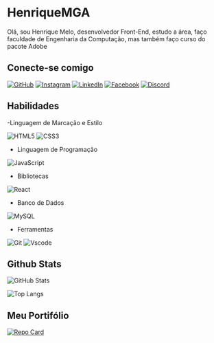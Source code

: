 # HenriqueMGA

Olá, sou Henrique Melo, desenvolvedor Front-End, estudo a área, faço faculdade de Engenharia da Computação, mas também faço curso do pacote Adobe

## Conecte-se comigo

[![GitHub](https://img.shields.io/badge/GitHub-A020F0?style=for-the-badge&logo=github&logoColor=white)](https://github.com/HenriqueMGA)
[![Instagram](https://img.shields.io/badge/-Instagram-00C800?style=for-the-badge&logo=instagram&logoColor=white)](https://www.instagram.com/ohenrique.melo/)
[![LinkedIn](https://img.shields.io/badge/LinkedIn-A020F0?style=for-the-badge&logo=linkedin&logoColor=white)](https://www.linkedin.com/in/henrique-melo-gaertner-amaral-programador/)
[![Facebook](https://img.shields.io/badge/Facebook-00C800?style=for-the-badge&logo=facebook&logoColor=white)](https://www.facebook.com/henrique.mga.7/)
[![Discord](https://img.shields.io/badge/Discord-A020F0?style=for-the-badge&logo=discord&logoColor=white)](https://discord.com/channels/@henriquemelo123/)

## Habilidades

-Linguagem de Marcação e Estilo

![HTML5](https://img.shields.io/badge/HTML5-00C800?style=for-the-badge&logo=html5&logoColor=white)
![CSS3](https://img.shields.io/badge/CSS3-A020F0?style=for-the-badge&logo=css3&logoColor=white)

- Linguagem de Programação

![JavaScript](https://img.shields.io/badge/JavaScript-00C800?style=for-the-badge&logo=javascript&logoColor=white)


- Bibliotecas

![React](https://img.shields.io/badge/React-A020F0?style=for-the-badge&logo=react&logoColor=white)

- Banco de Dados

![MySQL](https://img.shields.io/badge/MySQL-00C800?style=for-the-badge&logo=mysql&logoColor=white)

- Ferramentas

![Git](https://img.shields.io/badge/GIT-A020F0?style=for-the-badge&logo=git&logoColor=white)
![Vscode](https://img.shields.io/badge/Vscode-00C800?style=for-the-badge&logo=visual-studio-code&logoColor=white)

## Github Stats

![GitHub Stats](https://github-readme-stats.vercel.app/api?username=HenriqueMGA&theme=transparent&bg_color=000&border_color=A020F0&show_icons=true&icon_color=A020F0&title_color=00C800&text_color=FFF)

![Top Langs](https://github-readme-stats-git-masterrstaa-rickstaa.vercel.app/api/top-langs/?username=HenriqueMGA&layout=compact&bg_color=000&border_color=A020F0&title_color=00C800&text_color=FFF)

## Meu Portifólio

[![Repo Card](https://github-readme-stats.vercel.app/api/pin/?username=HenriqueMGA&repo=Curriculo&bg_color=000&border_color=A020F0&show_icons=true&icon_color=A020F0&title_color=00C800&text_color=FFF)](https://github.com/SEUUSERNAME/SEUREPOSITORIO)
